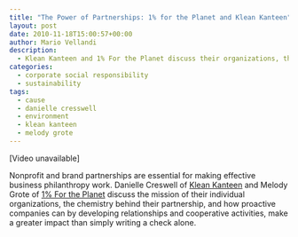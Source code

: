 ```yaml
---
title: "The Power of Partnerships: 1% for the Planet and Klean Kanteen"
layout: post
date: 2010-11-18T15:00:57+00:00
author: Mario Vellandi
description:
  - Klean Kanteen and 1% For the Planet discuss their organizations, their partnership, and developing relationships and cooperative activities
categories:
  - corporate social responsibility
  - sustainability
tags:
  - cause
  - danielle cresswell
  - environment
  - klean kanteen
  - melody grote
---
```

[Video unavailable]

Nonprofit and brand partnerships are essential for making effective business philanthropy work. Danielle Creswell of [Klean Kanteen](http://www.kleankanteen.com/) and Melody Grote of [1% For the Planet](http://www.onepercentfortheplanet.org/en/) discuss the mission of their individual organizations, the chemistry behind their partnership, and how proactive companies can by developing relationships and cooperative activities, make a greater impact than simply writing a check alone.
